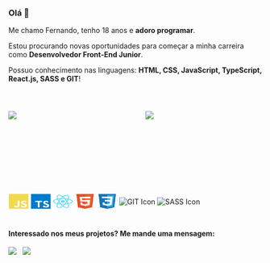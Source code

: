<h3>Olá 👋 </h3>

<p>Me chamo Fernando, tenho 18 anos e <strong>adoro programar</strong>.</p>

<p>Estou procurando novas oportunidades para começar a minha carreira como <strong>Desenvolvedor Front-End Junior</strong>.</p>
<p>Possuo conhecimento nas linguagens: <strong>HTML, CSS, JavaScript, TypeScript, React.js, SASS e GIT</strong>!</p>
<h1></h1>
<br>
<div align="center">
    <img width="46%" align="left" src="https://github-readme-stats.vercel.app/api/top-langs/?username=Petri-Hub&layout=compact&langs_count=7&theme=dark&"/>
    <img width="46%" align="right" src="https://github-readme-stats.vercel.app/api?username=Petri-Hub&show_icons=true&theme=dark&include_all_commits=true&count_private=true"/>
</div>

<br><br><br><br><br><br><br><br>

<div>
  <img align="center" alt="JavaScript Icon" height="30" width="40" src="https://raw.githubusercontent.com/devicons/devicon/master/icons/javascript/javascript-plain.svg">
  <img align="center" alt="TypeScript Icon" height="30" width="40" src="https://raw.githubusercontent.com/devicons/devicon/master/icons/typescript/typescript-plain.svg">
  <img align="center" alt="REACT Icon" height="30" width="40" src="https://raw.githubusercontent.com/devicons/devicon/master/icons/react/react-original.svg">
  <img align="center" alt="HTML Icon" height="30" width="40" src="https://raw.githubusercontent.com/devicons/devicon/master/icons/html5/html5-original.svg">
  <img align="center" alt="CSS Icon" height="30" width="40" src="https://raw.githubusercontent.com/devicons/devicon/master/icons/css3/css3-original.svg">
  <img align="center" alt="GIT Icon" height="30" width="40" src="https://cdn.jsdelivr.net/gh/devicons/devicon/icons/git/git-original.svg" />
  <img align="center" alt="SASS Icon" height="30" width="40" src="https://cdn.jsdelivr.net/gh/devicons/devicon/icons/sass/sass-original.svg" />
  <h1></h1>
</div>

<div align="left">
  <h4>Interessado nos meus projetos? Me mande uma mensagem:</h4>
  <a href="https://www.linkedin.com/in/fernando-petri/"><img src="https://img.shields.io/badge/LinkedIn-0077B5?style=for-the-badge&logo=linkedin&logoColor=white"/></a>
  <span>&nbsp</span>
  <a href="mailto:fernando.petri01@gmail.com"><img src="https://img.shields.io/badge/Gmail-D14836?style=for-the-badge&logo=gmail&logoColor=white"/></a>
</div>

